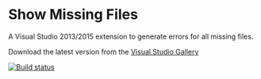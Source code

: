 # Show Missing Files
A Visual Studio 2013/2015 extension to generate errors for all missing files.

Download the latest version from the [Visual Studio Gallery](https://visualstudiogallery.msdn.microsoft.com/900b48cc-52b5-4afa-b4db-f1c3655c32aa)

[![Build status](https://ci.appveyor.com/api/projects/status/9jvn9qbl4gx58uho?svg=true)](https://ci.appveyor.com/project/DavidGardiner/vsshowmissing)
